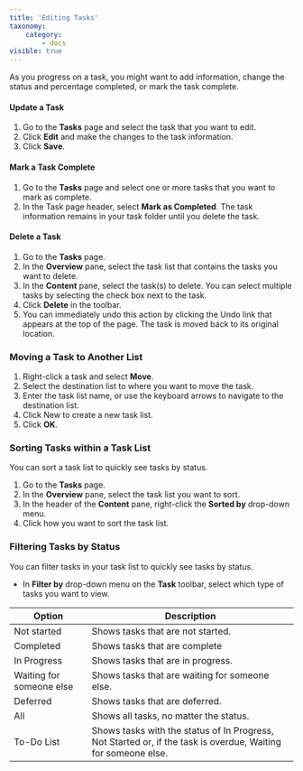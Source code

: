 ```yaml
---
title: 'Editing Tasks'
taxonomy:
    category:
        - docs
visible: true
---
```


As you progress on a task, you might want to add information, change the status and percentage completed, or mark the task complete.

#### Update a Task
1. Go to the **Tasks** page and select the task that you want to edit.
2. Click **Edit** and make the changes to the task information.
3. Click **Save**.

#### Mark a Task Complete
1. Go to the **Tasks** page and select one or more tasks that you want to mark as complete.
2. In the Task page header, select **Mark as Completed**.
The task information remains in your task folder until you delete the task.

#### Delete a Task
1. Go to the **Tasks** page.
2. In the **Overview** pane, select the task list that contains the tasks you want to delete.
3. In the **Content** pane, select the task(s) to delete. You can select multiple tasks by selecting the check box next to the task.
4. Click **Delete** in the toolbar.
5. You can immediately undo this action by clicking the Undo link that appears at the top of the page. The task is moved back to its original location.

### Moving a Task to Another List
1. Right-click a task and select **Move**.
2. Select the destination list to where you want to move the task.
3. Enter the task list name, or use the keyboard arrows to navigate to the destination list.
4. Click New to create a new task list.
5. Click **OK**.

### Sorting Tasks within a Task List
You can sort a task list to quickly see tasks by status.
1. Go to the **Tasks** page.
2. In the **Overview** pane, select the task list you want to sort.
3. In the header of the **Content** pane, right-click the **Sorted by** drop-down menu.
4. Click how you want to sort the task list.

### Filtering Tasks by Status
You can filter tasks in your task list to quickly see tasks by status.
* In **Filter by** drop-down menu on the **Task** toolbar, select which type of tasks you want to view.

|  Option | Description  |
|---|---|
| Not started  |  Shows tasks that are not started. |
|  Completed | Shows tasks that are complete  |
| In Progress  |  Shows tasks that are in progress. |
| Waiting for someone else  | Shows tasks that are waiting for someone else.  |
| Deferred   | Shows tasks that are deferred.  |
| All  |Shows all tasks, no matter the status.   |
| To-Do List   |  Shows tasks with the status of In Progress, Not Started or, if the task is overdue, Waiting for someone else. |